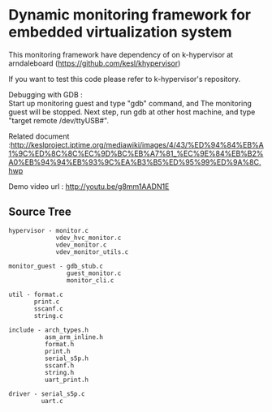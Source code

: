 # Dynamic monitoring framework for embedded virtualization system
  This monitoring framework have dependency of on k-hypervisor at arndaleboard (https://github.com/kesl/khypervisor)
 
 If you want to test this code please refer to k-hypervisor's repository.
 
 Debugging with GDB : <br>
 Start up monitoring guest and type "gdb" command, and The monitoring guest will be stopped.
 Next step, run gdb at other host machine, and type "target remote /dev/ttyUSB#".
  
 Related document :http://keslproject.iptime.org/mediawiki/images/4/43/%ED%94%84%EB%A1%9C%ED%8C%8C%EC%9D%BC%EB%A7%81_%EC%9E%84%EB%B2%A0%EB%94%94%EB%93%9C%EA%B3%B5%ED%95%99%ED%9A%8C.hwp

 Demo video url : http://youtu.be/g8mm1AADN1E
  
## Source Tree
    hypervisor - monitor.c
    			 vdev_hvc_monitor.c
                 vdev_monitor.c
                 vdev_monitor_utils.c
                 
    monitor_guest - gdb_stub.c
    				guest_monitor.c
                    monitor_cli.c
                    
    util - format.c
    	   print.c
           sscanf.c
           string.c
           
    include - arch_types.h
    		  asm_arm_inline.h
              format.h
              print.h
              serial_s5p.h
              sscanf.h
              string.h
              uart_print.h

	driver - serial_s5p.c
    	     uart.c
            
